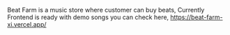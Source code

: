 Beat Farm is a music store where customer can buy beats,
Currently Frontend is ready with demo songs
you can check here,
https://beat-farm-xi.vercel.app/
